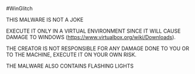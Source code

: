 #WinGlitch

THIS MALWARE IS NOT A JOKE

EXECUTE IT ONLY IN A VIRTUAL ENVIRONMENT SINCE IT WILL CAUSE DAMAGE TO WINDOWS (https://www.virtualbox.org/wiki/Downloads).

THE CREATOR IS NOT RESPONSIBLE FOR ANY DAMAGE DONE TO YOU OR TO THE MACHINE, EXECUTE IT ON YOUR OWN RISK.

THE MALWARE ALSO CONTAINS FLASHING LIGHTS
